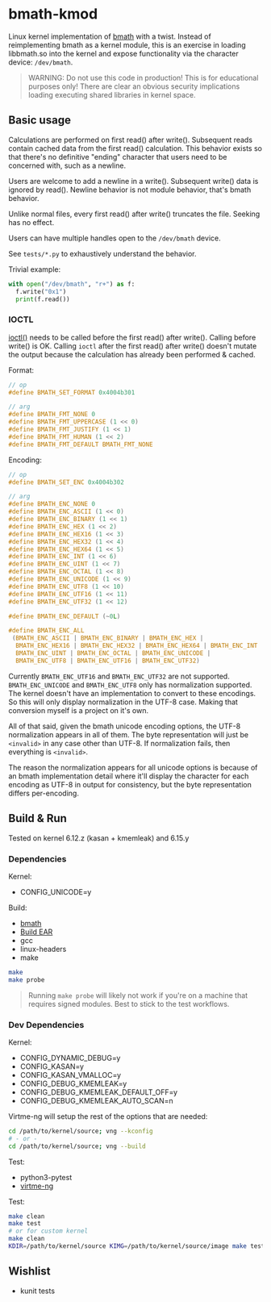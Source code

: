# bmath-kmod

Linux kernel implementation of [bmath](https://github.com/fredlawl/bmath)
with a twist. Instead of reimplementing bmath as a kernel module, this is an
exercise in loading libbmath.so into the kernel and expose functionality
via the character device: `/dev/bmath`.

> WARNING: Do not use this code in production! This is for educational
> purposes only! There are clear an obvious security implications
> loading executing shared libraries in kernel space.

## Basic usage

Calculations are performed on first read() after write(). Subsequent reads
contain cached data from the first read() calculation. This behavior exists
so that there's no definitive "ending" character that users need to be
concerned with, such as a newline.

Users are welcome to add a newline in a write(). Subsequent write() data is
ignored by read(). Newline behavior is not module behavior, that's
bmath behavior.

Unlike normal files, every first read() after write() truncates the file.
Seeking has no effect.

Users can have multiple handles open to the `/dev/bmath` device.

See `tests/*.py` to exhaustively understand the behavior.

Trivial example:

```py
with open("/dev/bmath", "r+") as f:
  f.write("0x1")
  print(f.read())

```

### IOCTL

[ioctl()](https://man7.org/linux/man-pages/man2/ioctl.2.html) needs to be
called before the first read() after write(). Calling before write() is OK.
Calling `ioctl` after the first read() after write() doesn't mutate the
output because the calculation has already been performed & cached.

Format:

```c
// op
#define BMATH_SET_FORMAT 0x4004b301

// arg
#define BMATH_FMT_NONE 0
#define BMATH_FMT_UPPERCASE (1 << 0)
#define BMATH_FMT_JUSTIFY (1 << 1)
#define BMATH_FMT_HUMAN (1 << 2)
#define BMATH_FMT_DEFAULT BMATH_FMT_NONE
```

Encoding:

```c
// op
#define BMATH_SET_ENC 0x4004b302

// arg
#define BMATH_ENC_NONE 0
#define BMATH_ENC_ASCII (1 << 0)
#define BMATH_ENC_BINARY (1 << 1)
#define BMATH_ENC_HEX (1 << 2)
#define BMATH_ENC_HEX16 (1 << 3)
#define BMATH_ENC_HEX32 (1 << 4)
#define BMATH_ENC_HEX64 (1 << 5)
#define BMATH_ENC_INT (1 << 6)
#define BMATH_ENC_UINT (1 << 7)
#define BMATH_ENC_OCTAL (1 << 8)
#define BMATH_ENC_UNICODE (1 << 9)
#define BMATH_ENC_UTF8 (1 << 10)
#define BMATH_ENC_UTF16 (1 << 11)
#define BMATH_ENC_UTF32 (1 << 12)

#define BMATH_ENC_DEFAULT (~0L)

#define BMATH_ENC_ALL                                                          \
 (BMATH_ENC_ASCII | BMATH_ENC_BINARY | BMATH_ENC_HEX |                  \
  BMATH_ENC_HEX16 | BMATH_ENC_HEX32 | BMATH_ENC_HEX64 | BMATH_ENC_INT | \
  BMATH_ENC_UINT | BMATH_ENC_OCTAL | BMATH_ENC_UNICODE |                \
  BMATH_ENC_UTF8 | BMATH_ENC_UTF16 | BMATH_ENC_UTF32)
```

Currently `BMATH_ENC_UTF16` and `BMATH_ENC_UTF32` are not supported.
`BMATH_ENC_UNICODE` and `BMATH_ENC_UTF8` only has normalization supported.
The kernel doesn't have an implementation to convert to these encodings.
So this will only display normalization in the UTF-8 case. Making that conversion
myself is a project on it's own.

All of that said, given the bmath unicode encoding options, the UTF-8
normalization appears in all of them. The byte representation
will just be `<invalid>` in any case other than UTF-8. If normalization
fails, then everything is `<invalid>`.

The reason the normalization appears for all unicode options is because
of an bmath implementation detail where it'll display the character
for each encoding as UTF-8 in output for consistency, but the byte
representation differs per-encoding.

## Build & Run

Tested on kernel 6.12.z (kasan + kmemleak) and 6.15.y

### Dependencies

Kernel:

- CONFIG_UNICODE=y

Build:

- [bmath](https://github.com/fredlawl/bmath)
- [Build EAR](https://github.com/rizsotto/Bear)
- gcc
- linux-headers
- make

```sh
make
make probe
```

> Running `make probe` will likely not work if you're on a machine that
> requires signed modules. Best to stick to the test workflows.

### Dev Dependencies

Kernel:

- CONFIG_DYNAMIC_DEBUG=y
- CONFIG_KASAN=y
- CONFIG_KASAN_VMALLOC=y
- CONFIG_DEBUG_KMEMLEAK=y
- CONFIG_DEBUG_KMEMLEAK_DEFAULT_OFF=y
- CONFIG_DEBUG_KMEMLEAK_AUTO_SCAN=n

Virtme-ng will setup the rest of the options that are needed:

```sh
cd /path/to/kernel/source; vng --kconfig
# - or -
cd /path/to/kernel/source; vng --build
```

Test:

- python3-pytest
- [virtme-ng](https://github.com/arighi/virtme-ng)

Test:

```sh
make clean
make test
# or for custom kernel
make clean
KDIR=/path/to/kernel/source KIMG=/path/to/kernel/source/image make test
```

## Wishlist

- kunit tests
